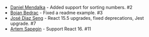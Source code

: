 * [Daniel Mendalka](https://github.com/daniula) - Added support for sorting numbers. #2
* [Bojan Bedrac](https://github.com/xbojch) - Fixed a readme example. #3
* [José Diaz Seng](https://github.com/joseds) - React 15.5 upgrades, fixed deprecations, Jest upgrade. #7
* [Artem Sapegin](https://github.com/sapegin) - Support React 16. #11
